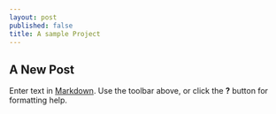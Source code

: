 ```yaml
---
layout: post
published: false
title: A sample Project
---
```

## A New Post

Enter text in [Markdown](http://daringfireball.net/projects/markdown/). Use the toolbar above, or click the **?** button for formatting help.
